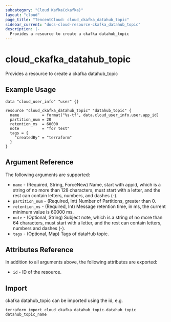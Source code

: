 ```yaml
---
subcategory: "Cloud Kafka(ckafka)"
layout: "cloud"
page_title: "TencentCloud: cloud_ckafka_datahub_topic"
sidebar_current: "docs-cloud-resource-ckafka_datahub_topic"
description: |-
  Provides a resource to create a ckafka datahub_topic
---
```


# cloud_ckafka_datahub_topic

Provides a resource to create a ckafka datahub_topic

## Example Usage

```hcl
data "cloud_user_info" "user" {}

resource "cloud_ckafka_datahub_topic" "datahub_topic" {
  name          = format("%s-tf", data.cloud_user_info.user.app_id)
  partition_num = 20
  retention_ms  = 60000
  note          = "for test"
  tags = {
    "createdBy" = "terraform"
  }
}
```

## Argument Reference

The following arguments are supported:

* `name` - (Required, String, ForceNew) Name, start with appid, which is a string of no more than 128 characters, must start with a letter, and the rest can contain letters, numbers, and dashes (-).
* `partition_num` - (Required, Int) Number of Partitions, greater than 0.
* `retention_ms` - (Required, Int) Message retention time, in ms, the current minimum value is 60000 ms.
* `note` - (Optional, String) Subject note, which is a string of no more than 64 characters, must start with a letter, and the rest can contain letters, numbers and dashes (-).
* `tags` - (Optional, Map) Tags of dataHub topic.

## Attributes Reference

In addition to all arguments above, the following attributes are exported:

* `id` - ID of the resource.



## Import

ckafka datahub_topic can be imported using the id, e.g.

```
terraform import cloud_ckafka_datahub_topic.datahub_topic datahub_topic_name
```

